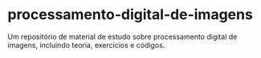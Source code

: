 # processamento-digital-de-imagens
Um repositório de material de estudo sobre processamento digital de imagens, incluindo teoria, exercícios e códigos.

